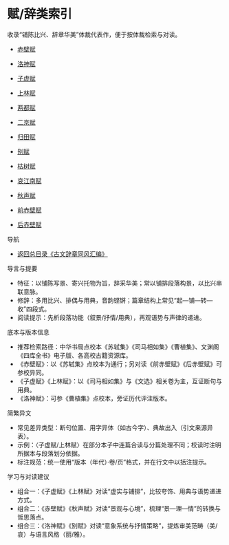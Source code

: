 # 赋/辞类索引

收录“铺陈比兴、辞章华美”体裁代表作，便于按体裁检索与对读。

- [赤壁赋](./赋辞/赤壁赋.md)
- [洛神赋](./赋辞/洛神赋.md)
- [子虚赋](./赋辞/子虚赋.md)
- [上林赋](./赋辞/上林赋.md)
- [两都赋](./赋辞/两都赋.md)
- [二京赋](./赋辞/二京赋.md)
- [归田赋](./赋辞/归田赋.md)
- [别赋](./赋辞/别赋.md)
- [枯树赋](./赋辞/枯树赋.md)
- [哀江南赋](./赋辞/哀江南赋.md)
- [秋声赋](./赋辞/秋声赋.md)

- [前赤壁赋](./赋辞/前赤壁赋.md)
- [后赤壁赋](./赋辞/后赤壁赋.md)

导航
- [返回总目录《古文辞章同风汇编》](./古文辞章同风汇编.md)

导言与提要
- 特征：以铺陈写景、寄兴托物为旨，辞采华美；常以铺排段落构景，以比兴串联意脉。
- 修辞：多用比兴、排偶与用典，音韵铿锵；篇章结构上常见“起—铺—转—收”四段式。
- 阅读提示：先析段落功能（叙景/抒情/用典），再观语势与声律的递进。

底本与版本信息
- 推荐检索路径：中华书局点校本《苏轼集》《司马相如集》《曹植集》、文渊阁《四库全书》电子版、各高校古籍资源库。
- 《赤壁赋》：以《苏轼集》点校本为通行；另对读《前赤壁赋》《后赤壁赋》可参校异同。
- 《子虚赋》《上林赋》：以《司马相如集》与《文选》相关卷为主，互证断句与用典。
- 《洛神赋》：可参《曹植集》点校本，旁证历代评注版本。

简繁异文
- 常见差异类型：断句位置、用字异体（如古今字）、典故出入（引文来源异表）。
- 示例：〈子虚赋/上林赋〉在部分本子中连篇合读与分篇处理不同；校读时注明所据本与段落划分依据。
- 标注规范：统一使用“版本（年代）·卷/页”格式，并在行文中以括注提示。

学习与对读建议
- 组合一：《子虚赋》《上林赋》对读“虚实与铺排”，比较夸饰、用典与语势递进方式。
- 组合二：《赤壁赋》《秋声赋》对读“景观与心境”，梳理“景—理—情”的转换与哲思落点。
- 组合三：《洛神赋》《别赋》对读“意象系统与抒情策略”，提炼审美范畴（美/哀）与语言风格（丽/雅）。